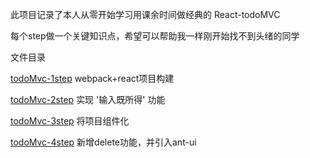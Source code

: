 此项目记录了本人从零开始学习用课余时间做经典的 React-todoMVC

每个step做一个关键知识点，希望可以帮助我一样刚开始找不到头绪的同学

文件目录

[todoMvc-1step](https://github.com/Zegendary/react-demo/tree/master/todoMvc/todoMvc-1step)  webpack+react项目构建

[todoMvc-2step](https://github.com/Zegendary/react-demo/tree/master/todoMvc/todoMvc-2step)  实现 '输入既所得' 功能

[todoMvc-3step](https://github.com/Zegendary/react-demo/tree/master/todoMvc/todoMvc-3step)  将项目组件化

[todoMvc-4step](https://github.com/Zegendary/react-demo/tree/master/todoMvc/todoMvc-4step)  新增delete功能，并引入ant-ui
